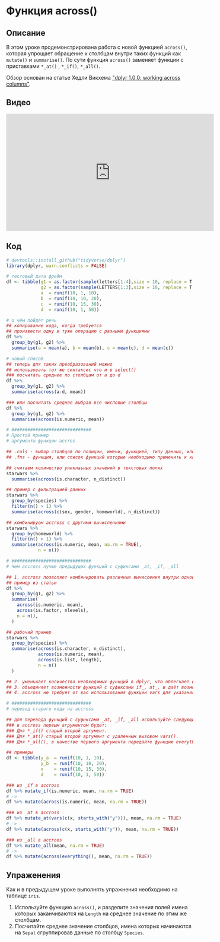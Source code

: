# Функция across()

## Описание
В этом уроке продемонстрирована работа с новой функцией `across()`, которая упрощает обращение к столбцам внутри таких функций как `mutate()` и `summarise()`. По сути функция `across()` заменяет функции с приставками `*_at()` , `*_if()`, `*_all()`.

Обзор основан на статье Хедли Викхема ["dplyr 1.0.0: working across columns"](https://www.tidyverse.org/blog/2020/04/dplyr-1-0-0-colwise/).

## Видео
<iframe width="560" height="315" src="https://www.youtube.com/embed/J5tZpx_JxWk?enablejsapi=1" title="YouTube video player" frameborder="0" allow="accelerometer; autoplay; clipboard-write; encrypted-media; gyroscope; picture-in-picture" allowfullscreen></iframe>

## Код

```r
# devtools::install_github("tidyverse/dplyr")
library(dplyr, warn.conflicts = FALSE)

# тестовый дата фрейм
df <- tibble(g1 = as.factor(sample(letters[1:4],size = 10, replace = T )),
             g2 = as.factor(sample(LETTERS[1:3],size = 10, replace = T )),
             a  = runif(10, 1, 10),
             b  = runif(10, 10, 20),
             c  = runif(10, 15, 30),
             d  = runif(10, 1, 50))

# о чём пойдёт речь
## копирование кода, когда требуется 
## произвести одну и туже операцию с разными функциями
df %>% 
  group_by(g1, g2) %>% 
  summarise(a = mean(a), b = mean(b), c = mean(c), d = mean(c))

# новый способ
## теперь для таких преобразований можно
## использовать тот же синтаксис что и в select()
### посчитать среднее по столбцам от a до d
df %>% 
  group_by(g1, g2) %>% 
  summarise(across(a:d, mean))

### или посчитать среднее выбрав все числовые столбцы 
df %>% 
  group_by(g1, g2) %>% 
  summarise(across(is.numeric, mean))

# ##############################
# Простой пример
# аргументы функции accros

## .cols - выбор столбцов по позиции, имени, функцией, типу данных, или комбинируя любые перечисленные способы
## .fns - функция, или список функций которые необходимо применить к каждому столбцу

## считаем количество униклаьных значений в текстовых полях
starwars %>% 
  summarise(across(is.character, n_distinct))

## пример с фильтрацией данных
starwars %>% 
  group_by(species) %>% 
  filter(n() > 1) %>% 
  summarise(across(c(sex, gender, homeworld), n_distinct))

## комбинируем accross с другими вычислениями
starwars %>% 
  group_by(homeworld) %>% 
  filter(n() > 1) %>% 
  summarise(across(is.numeric, mean, na.rm = TRUE), 
            n = n())

# ##############################
# Чем accross лучше предыдущих функций с суфиксами _at, _if, _all

## 1. accross позволяет комбинировать различные вычисления внутри одной summarise 
## пример из статьи
df %>%
  group_by(g1, g2) %>% 
  summarise(
    across(is.numeric, mean), 
    across(is.factor, nlevels),
    n = n(), 
  )

## рабочий пример
starwars %>% 
  group_by(species) %>% 
  summarise(across(is.character, n_distinct), 
            across(is.numeric, mean), 
            across(is.list, length), 
            n = n()
  )

## 2. уменьшает количество необходимых функций в dplyr, что облегчает их запоминание
## 3. объединяет возможности функций с суфиксами if_, at_, и даёт возможность объединять их возможности
## 4. accross не требует от вас использования функции vars для указания нужных столбцлв, как это было раньше

# ##############################
# перевод старого кода на accross

## для перевода функций с суфиксами _at, _if, _all используйте следующие правила
### в accross первым агрументом будет:
### Для *_if() старый второй аргумент.
### Для *_at() старый второй аргумент с удаленным вызовом vars().
### Для *_all(), в качестве первого аргумента передайте функцию everything()

## примеры
df <- tibble(y_a  = runif(10, 1, 10),
             y_b  = runif(10, 10, 20),
             x    = runif(10, 15, 30),
             d    = runif(10, 1, 50))

### из _if в accross
df %>% mutate_if(is.numeric, mean, na.rm = TRUE)
# ->
df %>% mutate(across(is.numeric, mean, na.rm = TRUE))

### из _at в accross
df %>% mutate_at(vars(c(x, starts_with("y"))), mean, na.rm = TRUE)
# ->
df %>% mutate(across(c(x, starts_with("y")), mean, na.rm = TRUE))

### из _all в accroos
df %>% mutate_all(mean, na.rm = TRUE)
# ->
df %>% mutate(across(everything(), mean, na.rm = TRUE))
```

## Упраженения
Как и в предыдущем уроке выполнять упражнения необходимо на таблице `iris`.

1. Используйте функцию `across()`, и разделите значения полей имена которых заканчиваются на `Length` на среднее значение по этим же столбцам.
2. Посчитайте среднее значение столбцов, имена которых начинаются на `Sepal` сгруппировав данные по столбцу `Species`.
